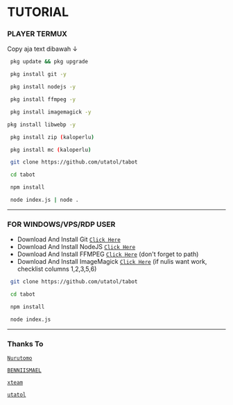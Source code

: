 # TUTORIAL

### PLAYER TERMUX
Copy aja text dibawah ↓
```bash
 pkg update && pkg upgrade

 pkg install git -y

 pkg install nodejs -y

 pkg install ffmpeg -y

 pkg install imagemagick -y

pkg install libwebp -y

 pkg install zip (kaloperlu)

 pkg install mc (kaloperlu)

 git clone https://github.com/utatol/tabot

 cd tabot

 npm install

 node index.js | node .
```

---------

### FOR WINDOWS/VPS/RDP USER
* Download And Install Git [`Click Here`](https://git-scm.com/downloads) <br>
* Download And Install NodeJS [`Click Here`](https://nodejs.org/en/download) <br>
* Download And Install FFMPEG [`Click Here`](https://ffmpeg.org/download.html) (don't forget to path) 
* Download And Install ImageMagick [`Click Here`](https://imagemagick.org/script/download.php) (if nulis want work,  checklist columns 1,2,3,5,6) 
```bash
 git clone https://github.com/utatol/tabot

 cd tabot

 npm install

 node index.js
```
--------------

### Thanks To 
[`Nurutomo`](https://github.com/Nurutomo)

[`BENNIISMAEL`](https://github.com/botstylee)


[`xteam`](https://api.xteam.xyz)


[`utatol`](https://github.com/utatol)
